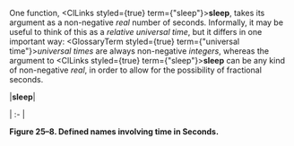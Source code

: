  



One function, <ClLinks styled={true} term={"sleep"}><b>sleep</b></ClLinks>, takes its argument as a non-negative *real* number of seconds. Informally, it may be useful to think of this as a *relative universal time*, but it differs in one important way: <GlossaryTerm styled={true} term={"universal time"}><i>universal times</i></GlossaryTerm> are always non-negative *integers*, whereas the argument to <ClLinks styled={true} term={"sleep"}><b>sleep</b></ClLinks> can be any kind of non-negative *real*, in order to allow for the possibility of fractional seconds. 



|**sleep**|

| :- |





**Figure 25–8. Defined names involving time in Seconds.** 







 



 



